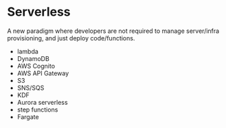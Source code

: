 # Serverless

A new paradigm where developers are not required to manage server/infra
provisioning, and just deploy code/functions.

- lambda
- DynamoDB
- AWS Cognito
- AWS API Gateway
- S3
- SNS/SQS
- KDF
- Aurora serverless
- step functions
- Fargate
